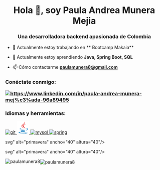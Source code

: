 <h1 align="center">Hola 👋, soy Paula Andrea Munera Mejia</h1>
<h3 align="center">Una desarrolladora backend apasionada de Colombia</h3>

- 🔭 Actualmente estoy trabajando en ** Bootcamp Makaia**

- 🌱 Actualmente estoy aprendiendo **Java, Spring Boot, SQL**

- 📫 Cómo contactarme **paulamunera8@gmail.com**

<h3 align="left">Conéctate conmigo:</ h3>
<p align="left">
<a href="https://linkedin.com/in/https://www.linkedin.com/in/paula-andrea-munera-mej%c3%ada-96a89495 " target="en blanco"><img align="center" src="https://raw.githubusercontent.com/rahuldkjain/github-profile-readme-generator/master/src/images/icons/Social/linked-in -alt.svg" alt="https://www.linkedin.com/in/paula-andrea-munera-mej%c3%ada-96a89495" height="30" width="40" /></a>
</p>

<h3 align="left">Idiomas y herramientas:</h3>
<p align="left"> <a href="https://git-scm.com/" target="_blank" rel="noreferrer"> <img src="https://www.vectorlogo.zone/ logos/git-scm/git-scm-icon.svg" alt="git" width="40" height="40"/> </a> <a href="https://www.java.com" target="_blank" rel="noreferrer"> <img src="https://raw.githubusercontent.com/devicons/devicon/master/icons/java/java-original.svg" alt="java" width=" 40" height="40"/> </a> <a href="https://www.mysql.com/" target="_blank" rel="noreferrer"> <img src="https://raw .githubusercontent.com/devicons/devicon/master/icons/mysql/mysql-original-wordmark.svg" alt="mysql" width="40" height="40"/> </a> <a href="https:// spring.io/" target="_blank" rel="noreferrer"> <img src="https://www.vectorlogo.zone/logos/springio/springio-icon.svg" alt="spring" width="40 " altura="40"/> </a> </p>svg" alt="primavera" ancho="40" altura="40"/> </a> </p>svg" alt="primavera" ancho="40" altura="40"/> </a> </p>

<p><img align="left" src="https://github-readme-stats.vercel.app/api/top-langs?username=paulamunera8&show_icons=true&locale=en&layout=compact" alt="paulamunera8" /> </p>

<p> <img align="center" src="https://github-readme-stats.vercel.app/api?username=paulamunera8&show_icons=true&locale=en" alt="paulamunera8" /> </p>
